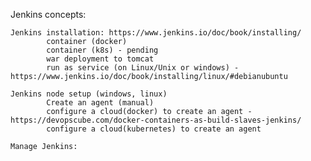 Jenkins concepts:

	Jenkins installation: https://www.jenkins.io/doc/book/installing/
			container (docker)
			container (k8s) - pending
			war deployment to tomcat
			run as service (on Linux/Unix or windows) - https://www.jenkins.io/doc/book/installing/linux/#debianubuntu
			
	Jenkins node setup (windows, linux)
			Create an agent (manual)
			configure a cloud(docker) to create an agent - https://devopscube.com/docker-containers-as-build-slaves-jenkins/
			configure a cloud(kubernetes) to create an agent
		
	Manage Jenkins:
